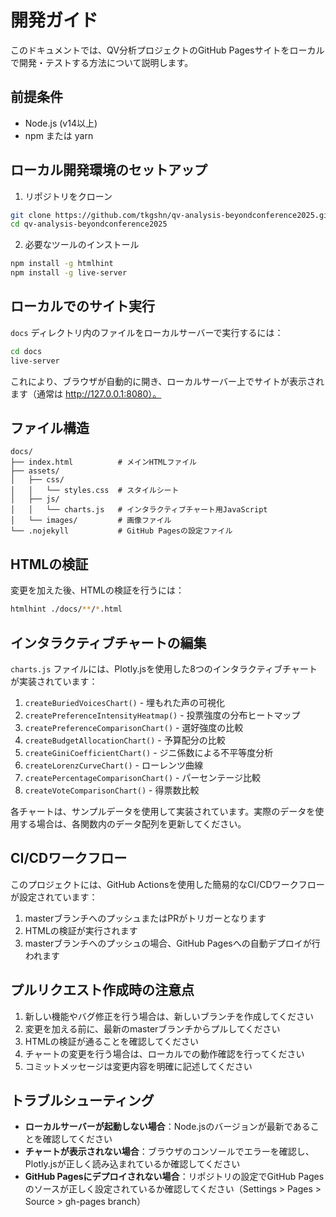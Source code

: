 # 開発ガイド

このドキュメントでは、QV分析プロジェクトのGitHub Pagesサイトをローカルで開発・テストする方法について説明します。

## 前提条件

- Node.js (v14以上)
- npm または yarn

## ローカル開発環境のセットアップ

1. リポジトリをクローン
```bash
git clone https://github.com/tkgshn/qv-analysis-beyondconference2025.git
cd qv-analysis-beyondconference2025
```

2. 必要なツールのインストール
```bash
npm install -g htmlhint
npm install -g live-server
```

## ローカルでのサイト実行

`docs` ディレクトリ内のファイルをローカルサーバーで実行するには：

```bash
cd docs
live-server
```

これにより、ブラウザが自動的に開き、ローカルサーバー上でサイトが表示されます（通常は http://127.0.0.1:8080）。

## ファイル構造

```
docs/
├── index.html          # メインHTMLファイル
├── assets/
│   ├── css/
│   │   └── styles.css  # スタイルシート
│   ├── js/
│   │   └── charts.js   # インタラクティブチャート用JavaScript
│   └── images/         # 画像ファイル
└── .nojekyll           # GitHub Pagesの設定ファイル
```

## HTMLの検証

変更を加えた後、HTMLの検証を行うには：

```bash
htmlhint ./docs/**/*.html
```

## インタラクティブチャートの編集

`charts.js` ファイルには、Plotly.jsを使用した8つのインタラクティブチャートが実装されています：

1. `createBuriedVoicesChart()` - 埋もれた声の可視化
2. `createPreferenceIntensityHeatmap()` - 投票強度の分布ヒートマップ
3. `createPreferenceComparisonChart()` - 選好強度の比較
4. `createBudgetAllocationChart()` - 予算配分の比較
5. `createGiniCoefficientChart()` - ジニ係数による不平等度分析
6. `createLorenzCurveChart()` - ローレンツ曲線
7. `createPercentageComparisonChart()` - パーセンテージ比較
8. `createVoteComparisonChart()` - 得票数比較

各チャートは、サンプルデータを使用して実装されています。実際のデータを使用する場合は、各関数内のデータ配列を更新してください。

## CI/CDワークフロー

このプロジェクトには、GitHub Actionsを使用した簡易的なCI/CDワークフローが設定されています：

1. masterブランチへのプッシュまたはPRがトリガーとなります
2. HTMLの検証が実行されます
3. masterブランチへのプッシュの場合、GitHub Pagesへの自動デプロイが行われます

## プルリクエスト作成時の注意点

1. 新しい機能やバグ修正を行う場合は、新しいブランチを作成してください
2. 変更を加える前に、最新のmasterブランチからプルしてください
3. HTMLの検証が通ることを確認してください
4. チャートの変更を行う場合は、ローカルでの動作確認を行ってください
5. コミットメッセージは変更内容を明確に記述してください

## トラブルシューティング

- **ローカルサーバーが起動しない場合**：Node.jsのバージョンが最新であることを確認してください
- **チャートが表示されない場合**：ブラウザのコンソールでエラーを確認し、Plotly.jsが正しく読み込まれているか確認してください
- **GitHub Pagesにデプロイされない場合**：リポジトリの設定でGitHub Pagesのソースが正しく設定されているか確認してください（Settings > Pages > Source > gh-pages branch）
